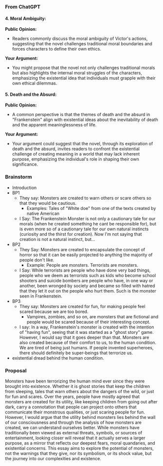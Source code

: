 
### From ChatGPT
#### 4. Moral Ambiguity:
**Public Opinion:**
- Readers commonly discuss the moral ambiguity of Victor's actions, suggesting that the novel challenges traditional moral boundaries and forces characters to define their own ethics.

**Your Argument:**
- You might propose that the novel not only challenges traditional morals but also highlights the internal moral struggles of the characters, emphasizing the existential idea that individuals must grapple with their own ethical dilemmas.

#### 5. Death and the Absurd:
**Public Opinion:**
- A common perspective is that the themes of death and the absurd in "Frankenstein" align with existential ideas about the inevitability of death and the apparent meaninglessness of life.

**Your Argument:**
- Your argument could suggest that the novel, through its exploration of death and the absurd, invites readers to confront the existential challenge of creating meaning in a world that may lack inherent purpose, emphasizing the individual's role in shaping their own significance.

### Brainstorm
- Introduction
- BP1
	- They say: Monsters are created to warn others or scare others so that they would be cautious.
		- Examples: Tales of "White doe" from one of the texts created by native American
	- I Say: The Frankenstein Monster is not only a cautionary tale for our morals (when he created something he cant be responsible for), but is even more so of a cautionary tale for our own natural instincts (curiosity and the thirst for creation). Now I'm not saying that creation is not a natural instinct, but...
- BP2
	- They Say: Monsters are created to encapsulate the concept of horror so that it can be easily projected to anything the majority of people don't like.
		- Example: People are monsters. Terrorists are monsters.
	- I Say: While terrorists are people who have done very bad things, people who we deem as terrorists such as kids who become school shooters and suicide bombers are people who have, in one way or another, been wronged by society and became so filled with hatred that they let it out on the people who hurt them. Such is the monster seen in Frankenstein.
- BP3
	- They say: Monsters are created for fun, for making people feel scared because we are too bored.
		- Vampires, zombies, and so on, are monsters that are fictional and people would be scared because of their interesting concept.
	- I say: In a way, Frankenstein's monster is created with the intention of "having fun", seeing that it was started as a "ghost story" game. However, I would say that it goes deeper than that. Monsters are also created because of their comfort to us, to the human condition. We are tired of being just humans. If people invented superheroes, there should definitely be super-beings that terrorize us.
- existential dread behind the human condition.
### Proposal

Monsters have been terrorizing the human mind ever since they were brought into existence. Whether it is ghost stories that keep the children from sleeping, tales that warn others about the dangers of the wild, or just for fun and scares. Over the years, people have mostly agreed that monsters are created for its utility, like keeping children from going out after dark, carry a connotation that people can project onto others that communicate their monstrous qualities, or just scaring people for fun. However, I would argue that the utility behind monsters lies behind the wall of our consciousness and through the analysis of how monsters are created, we can understand ourselves better. While monsters have traditionally been viewed as external threats, symbols, or sources of entertainment, looking closer will reveal that it actually serves a larger purpose, as a mirror that reflects our deepest fears, moral quandaries, and existential concerns. This essay aims to explore the potential of monsters, not the warnings that they give, nor its symbolism, or its shock value, but the journey into our complexities and existence.